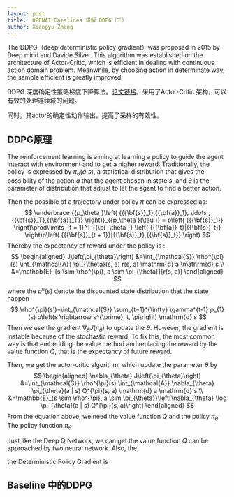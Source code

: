 ```yaml
---
layout: post
title:  OPENAI Baeslines 详解 DDPG（三）
author: Xiangyu Zhang
---
```


The DDPG（deep deterministic policy gradient）was proposed in 2015 by Deep mind and Davide Silver. This algorithm was established on the architecture of Actor-Critic, which is efficient in dealing with continuous action domain problem. Meanwhile, by choosing action in determinate way, the sample  efficient is greatly improved.

DDPG 深度确定性策略梯度下降算法。[论文链接](<https://arxiv.org/abs/1509.02971>)。采用了Actor-Critic 架构，可以有效的处理连续域的问题。

同时，其actor的确定性动作输出，提高了采样的有效性。

## DDPG原理

The reinforcement learning is aiming at learning a policy to guide the agent interact with environment and to get a higher reward.   Traditionally, the policy is expressed by $\pi_{\theta}(a|s)$,  a statistical distribution that gives the possibility of the action $a$ that the agent chosen in state $s$, and $\theta$ is the parameter of  distribution that adjust to let the agent to find a better action.

Then the possible of a trajectory under policy $\pi$ can be expressed as: 
$$
\underbrace {{p_\theta }\left( {{{\bf{s}}_1},{{\bf{a}}_1}, \ldots ,{{\bf{s}}_T},{{\bf{a}}_T}} \right)}_{{p_\theta }(\tau )} = p\left( {{{\bf{s}}_1}} \right)\prod\limits_{t = 1}^T {{\pi _\theta }} \left( {{{\bf{a}}_t}|{{\bf{s}}_t}} \right)p\left( {{{\bf{s}}_{t + 1}}|{{\bf{s}}_t},{{\bf{a}}_t}} \right)
$$
Thereby the expectancy of reward under the policy is :
$$
\begin{aligned} J\left(\pi_{\theta}\right) &=\int_{\mathcal{S}} \rho^{\pi}(s) \int_{\mathcal{A}} \pi_{\theta}(s, a) r(s, a) \mathrm{d} a \mathrm{d} s \\ &=\mathbb{E}_{s \sim \rho^{\pi}, a \sim \pi_{\theta}}[r(s, a)] \end{aligned}
$$
where the $\rho^{\pi}(s)$ denote the discounted state distribution that the state happen 
$$
\rho^{\pi}(s')=\int_{\mathcal{S}} \sum_{t=1}^{\infty} \gamma^{t-1} p_{1}(s) p\left(s \rightarrow s^{\prime}, t, \pi\right) \mathrm{d} s
$$
Then we use the gradient $\nabla_{\theta} J\left(\pi_{\theta}\right)$ to update the $\theta$.  However, the gradient is instable because of the stochastic reward. To fix this, the most common way is that embedding the value method and replacing the reward by the value function $Q$, that is the expectancy of future reward.

Then, we get the actor-critic algorithm, which update the parameter $\theta$ by 
$$
\begin{aligned} \nabla_{\theta} J\left(\pi_{\theta}\right) &=\int_{\mathcal{S}} \rho^{\pi}(s) \int_{\mathcal{A}} \nabla_{\theta} \pi_{\theta}(a | s) Q^{\pi}(s, a) \mathrm{d} a \mathrm{d} s \\ &=\mathbb{E}_{s \sim \rho^{\pi}, a \sim \pi_{\theta}}\left[\nabla_{\theta} \log \pi_{\theta}(a | s) Q^{\pi}(s, a)\right] \end{aligned}
$$
From the equation above, we need the value function $Q$ and the policy $\pi_{\theta}$.  The policy function $\pi_{\theta}$ 







Just like the Deep Q Network,  we can get the value function $Q$ can be approached by two neural network. Also, the 



 





 the  Deterministic Policy Gradient is 





















## Baseline 中的DDPG

 